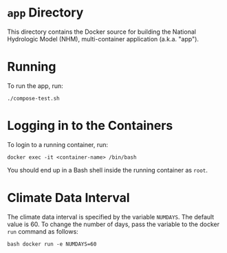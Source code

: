# `app` Directory

This directory contains the Docker source for building the National Hydrologic Model (NHM), multi-container application (a.k.a. "app").

# Running

To run the app, run:

```
./compose-test.sh
```

# Logging in to the Containers

To login to a running container, run:

```
docker exec -it <container-name> /bin/bash
```

You should end up in a Bash shell inside the running container as `root`.

# Climate Data Interval

The climate data interval is specified by the variable `NUMDAYS`. The default value is 60. To change the number of days, pass the variable to the docker `run` command as follows:

```
bash docker run -e NUMDAYS=60
```
